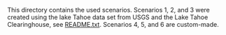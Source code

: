 This directory contains the used scenarios. Scenarios 1, 2, and 3 were created using the lake Tahoe data set from USGS and the Lake Tahoe Clearinghouse, see [README.txt](README.TXT). Scenarios 4, 5, and 6 are custom-made.

